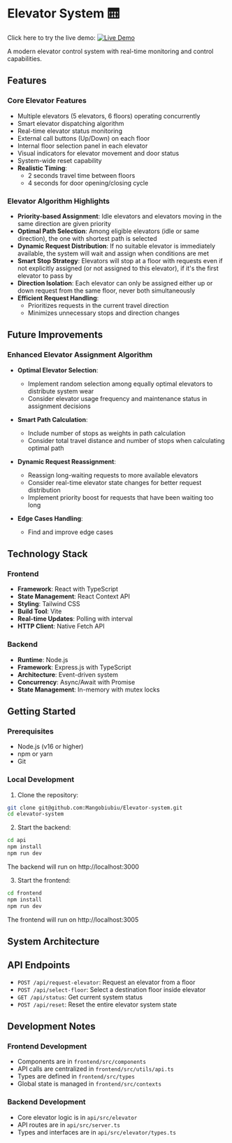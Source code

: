 # Elevator System 🛗

Click here to try the live demo: [![Live Demo](https://img.shields.io/badge/demo-online-green.svg)](https://elevator-system-page.vercel.app/)

A modern elevator control system with real-time monitoring and control capabilities.

## Features

### Core Elevator Features

- Multiple elevators (5 elevators, 6 floors) operating concurrently
- Smart elevator dispatching algorithm
- Real-time elevator status monitoring
- External call buttons (Up/Down) on each floor
- Internal floor selection panel in each elevator
- Visual indicators for elevator movement and door status
- System-wide reset capability
- **Realistic Timing**:
  - 2 seconds travel time between floors
  - 4 seconds for door opening/closing cycle

### Elevator Algorithm Highlights

- **Priority-based Assignment**: Idle elevators and elevators moving in the same direction are given priority
- **Optimal Path Selection**: Among eligible elevators (idle or same direction), the one with shortest path is selected
- **Dynamic Request Distribution**: If no suitable elevator is immediately available, the system will wait and assign when conditions are met
- **Smart Stop Strategy**: Elevators will stop at a floor with requests even if not explicitly assigned (or not assigned to this elevator), if it's the first elevator to pass by
- **Direction Isolation**: Each elevator can only be assigned either up or down request from the same floor, never both simultaneously
- **Efficient Request Handling**:
  - Prioritizes requests in the current travel direction
  - Minimizes unnecessary stops and direction changes

## Future Improvements

### Enhanced Elevator Assignment Algorithm

- **Optimal Elevator Selection**:

  - Implement random selection among equally optimal elevators to distribute system wear
  - Consider elevator usage frequency and maintenance status in assignment decisions

- **Smart Path Calculation**:

  - Include number of stops as weights in path calculation
  - Consider total travel distance and number of stops when calculating optimal path

- **Dynamic Request Reassignment**:

  - Reassign long-waiting requests to more available elevators
  - Consider real-time elevator state changes for better request distribution
  - Implement priority boost for requests that have been waiting too long

- **Edge Cases Handling**:

  - Find and improve edge cases

## Technology Stack

### Frontend

- **Framework**: React with TypeScript
- **State Management**: React Context API
- **Styling**: Tailwind CSS
- **Build Tool**: Vite
- **Real-time Updates**: Polling with interval
- **HTTP Client**: Native Fetch API

### Backend

- **Runtime**: Node.js
- **Framework**: Express.js with TypeScript
- **Architecture**: Event-driven system
- **Concurrency**: Async/Await with Promise
- **State Management**: In-memory with mutex locks

## Getting Started

### Prerequisites

- Node.js (v16 or higher)
- npm or yarn
- Git

### Local Development

1. Clone the repository:

```bash
git clone git@github.com:Mangobiubiu/Elevator-system.git
cd elevator-system
```

2. Start the backend:

```bash
cd api
npm install
npm run dev
```

The backend will run on http://localhost:3000

3. Start the frontend:

```bash
cd frontend
npm install
npm run dev
```

The frontend will run on http://localhost:3005

## System Architecture

## API Endpoints

- `POST /api/request-elevator`: Request an elevator from a floor
- `POST /api/select-floor`: Select a destination floor inside elevator
- `GET /api/status`: Get current system status
- `POST /api/reset`: Reset the entire elevator system state

## Development Notes

### Frontend Development

- Components are in `frontend/src/components`
- API calls are centralized in `frontend/src/utils/api.ts`
- Types are defined in `frontend/src/types`
- Global state is managed in `frontend/src/contexts`

### Backend Development

- Core elevator logic is in `api/src/elevator`
- API routes are in `api/src/server.ts`
- Types and interfaces are in `api/src/elevator/types.ts`
